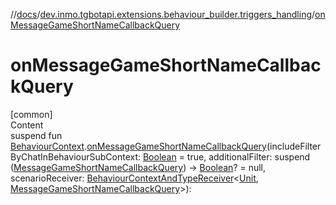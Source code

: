 //[docs](../../index.md)/[dev.inmo.tgbotapi.extensions.behaviour_builder.triggers_handling](index.md)/[onMessageGameShortNameCallbackQuery](on-message-game-short-name-callback-query.md)



# onMessageGameShortNameCallbackQuery  
[common]  
Content  
suspend fun [BehaviourContext](../dev.inmo.tgbotapi.extensions.behaviour_builder/-behaviour-context/index.md).[onMessageGameShortNameCallbackQuery](on-message-game-short-name-callback-query.md)(includeFilterByChatInBehaviourSubContext: [Boolean](https://kotlinlang.org/api/latest/jvm/stdlib/kotlin/-boolean/index.html) = true, additionalFilter: suspend ([MessageGameShortNameCallbackQuery](../dev.inmo.tgbotapi.types.CallbackQuery/-message-game-short-name-callback-query/index.md)) -> [Boolean](https://kotlinlang.org/api/latest/jvm/stdlib/kotlin/-boolean/index.html)? = null, scenarioReceiver: [BehaviourContextAndTypeReceiver](../dev.inmo.tgbotapi.extensions.behaviour_builder/index.md#%5Bdev.inmo.tgbotapi.extensions.behaviour_builder%2FBehaviourContextAndTypeReceiver%2F%2F%2FPointingToDeclaration%2F%5D%2FClasslikes%2F625018081)<[Unit](https://kotlinlang.org/api/latest/jvm/stdlib/kotlin/-unit/index.html), [MessageGameShortNameCallbackQuery](../dev.inmo.tgbotapi.types.CallbackQuery/-message-game-short-name-callback-query/index.md)>):   



